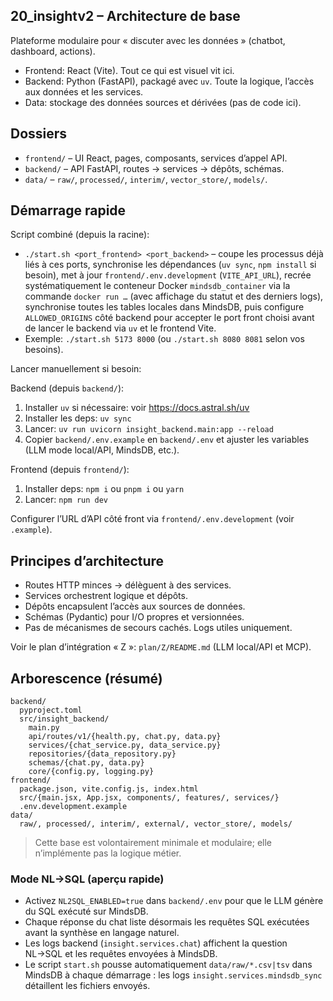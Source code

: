 ## 20_insightv2 – Architecture de base

Plateforme modulaire pour « discuter avec les données » (chatbot, dashboard, actions).

- Frontend: React (Vite). Tout ce qui est visuel vit ici.
- Backend: Python (FastAPI), packagé avec `uv`. Toute la logique, l’accès aux données et les services.
- Data: stockage des données sources et dérivées (pas de code ici).

## Dossiers

- `frontend/` – UI React, pages, composants, services d’appel API.
- `backend/` – API FastAPI, routes -> services -> dépôts, schémas.
- `data/` – `raw/`, `processed/`, `interim/`, `vector_store/`, `models/`.

## Démarrage rapide

Script combiné (depuis la racine):

- `./start.sh <port_frontend> <port_backend>` – coupe les processus déjà liés à ces ports, synchronise les dépendances (`uv sync`, `npm install` si besoin), met à jour `frontend/.env.development` (`VITE_API_URL`), recrée systématiquement le conteneur Docker `mindsdb_container` via la commande `docker run …` (avec affichage du statut et des derniers logs), synchronise toutes les tables locales dans MindsDB, puis configure `ALLOWED_ORIGINS` côté backend pour accepter le port front choisi avant de lancer le backend via `uv` et le frontend Vite.
- Exemple: `./start.sh 5173 8000` (ou `./start.sh 8080 8081` selon vos besoins).

Lancer manuellement si besoin:

Backend (depuis `backend/`):

1. Installer `uv` si nécessaire: voir https://docs.astral.sh/uv
2. Installer les deps: `uv sync`
3. Lancer: `uv run uvicorn insight_backend.main:app --reload`
4. Copier `backend/.env.example` en `backend/.env` et ajuster les variables (LLM mode local/API, MindsDB, etc.).

Frontend (depuis `frontend/`):

1. Installer deps: `npm i` ou `pnpm i` ou `yarn`
2. Lancer: `npm run dev`

Configurer l’URL d’API côté front via `frontend/.env.development` (voir `.example`).

## Principes d’architecture

- Routes HTTP minces -> délèguent à des services.
- Services orchestrent logique et dépôts.
- Dépôts encapsulent l’accès aux sources de données.
- Schémas (Pydantic) pour I/O propres et versionnées.
- Pas de mécanismes de secours cachés. Logs utiles uniquement.

Voir le plan d’intégration « Z »: `plan/Z/README.md` (LLM local/API et MCP).

## Arborescence (résumé)

```
backend/
  pyproject.toml
  src/insight_backend/
    main.py
    api/routes/v1/{health.py, chat.py, data.py}
    services/{chat_service.py, data_service.py}
    repositories/{data_repository.py}
    schemas/{chat.py, data.py}
    core/{config.py, logging.py}
frontend/
  package.json, vite.config.js, index.html
  src/{main.jsx, App.jsx, components/, features/, services/}
  .env.development.example
data/
  raw/, processed/, interim/, external/, vector_store/, models/
```

> Cette base est volontairement minimale et modulaire; elle n’implémente pas la logique métier.

### Mode NL→SQL (aperçu rapide)

- Activez `NL2SQL_ENABLED=true` dans `backend/.env` pour que le LLM génère du SQL exécuté sur MindsDB.
- Chaque réponse du chat liste désormais les requêtes SQL exécutées avant la synthèse en langage naturel.
- Les logs backend (`insight.services.chat`) affichent la question NL→SQL et les requêtes envoyées à MindsDB.
- Le script `start.sh` pousse automatiquement `data/raw/*.csv|tsv` dans MindsDB à chaque démarrage : les logs `insight.services.mindsdb_sync` détaillent les fichiers envoyés.
